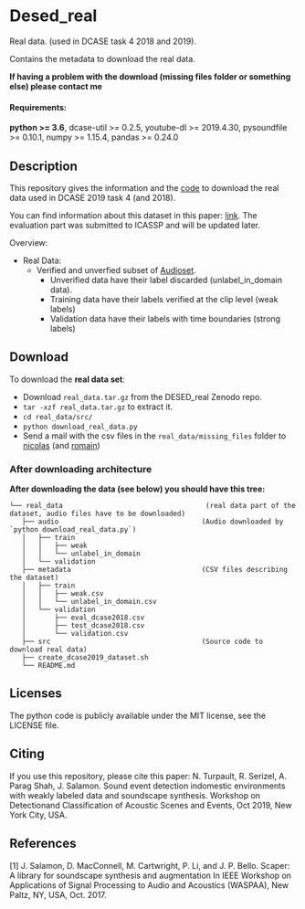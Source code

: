 # Desed_real
Real data. (used in DCASE task 4 2018 and 2019).

Contains the metadata to download the real data.

**If having a problem with the download (missing files folder or something else) please contact me**

#### Requirements:
**python >= 3.6**, 
dcase-util >= 0.2.5, youtube-dl >= 2019.4.30, pysoundfile >= 0.10.1, 
numpy >= 1.15.4, pandas >= 0.24.0

## Description
This repository gives the information and the [code](https://github.com/turpaultn/DESED) to download the real data 
used in DCASE 2019 task 4 (and 2018).

You can find information about this dataset in this paper: [link](https://hal.inria.fr/hal-02160855).
The evaluation part was submitted to ICASSP and will be updated later.

Overview:
* Real Data:
	* Verified and unverfied subset of [Audioset](https://research.google.com/audioset/index.html).
		* Unverified data have their label discarded (unlabel_in_domain data).
		* Training data have their labels verified at the clip level (weak labels)
		* Validation data have their labels with time boundaries (strong labels)

## Download
To download the **real data set**:
* Download `real_data.tar.gz` from the DESED_real Zenodo repo.
* `tar -xzf real_data.tar.gz` to extract it.
* `cd real_data/src/`
* `python download_real_data.py`
* Send a mail with the csv files in the `real_data/missing_files` folder to [nicolas](nicolas.turpault@inria.fr) 
(and [romain](romain.serizel@loria.fr))

### After downloading architecture
**After downloading the data (see below) you should have this tree:**
```
└── real_data                                   (real data part of the dataset, audio files have to be downloaded)
   ├── audio                                   (Audio downloaded by `python download_real_data.py`)
   │   ├── train
   │   │   ├── weak
   │   │   └── unlabel_in_domain
   │   └── validation
   ├── metadata                                (CSV files describing the dataset)
   │   ├── train
   │   │   ├── weak.csv
   │   │   └── unlabel_in_domain.csv
   │   └── validation
   │       ├── eval_dcase2018.csv
   │       ├── test_dcase2018.csv
   │       └── validation.csv
   ├── src                                     (Source code to download real data)
   ├── create_dcase2019_dataset.sh
   └── README.md
```

## Licenses
The python code is publicly available under the MIT license, see the LICENSE file. 

## Citing
If you use this repository, please cite this paper:
N. Turpault, R. Serizel, A. Parag Shah, J. Salamon. 
Sound event detection indomestic environments with weakly labeled data and soundscape synthesis. 
Workshop on Detectionand Classification of Acoustic Scenes and Events, Oct 2019, New York City, USA.

## References
<a id="1">[1]</a> J. Salamon, D. MacConnell, M. Cartwright, P. Li, and J. P. Bello. Scaper: A library for soundscape synthesis and augmentation
In IEEE Workshop on Applications of Signal Processing to Audio and Acoustics (WASPAA), New Paltz, NY, USA, Oct. 2017.